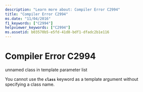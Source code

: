```yaml
---
description: "Learn more about: Compiler Error C2994"
title: "Compiler Error C2994"
ms.date: "11/04/2016"
f1_keywords: ["C2994"]
helpviewer_keywords: ["C2994"]
ms.assetid: b03570b5-e5fd-41d8-bdf1-dfadc2b1e116
---
```

# Compiler Error C2994

unnamed class in template parameter list

You cannot use the **`class`** keyword as a template argument without specifying a class name.
